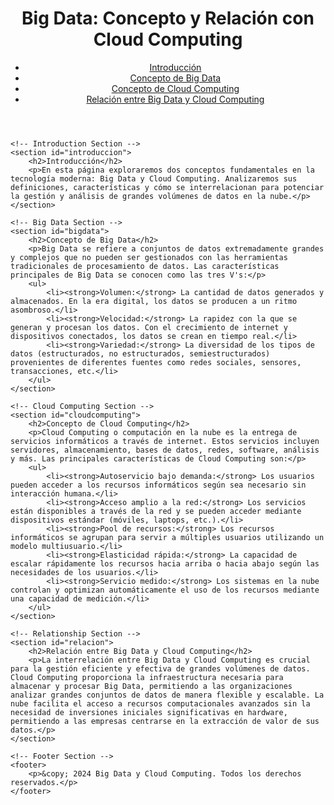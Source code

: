 <!DOCTYPE html>
<html lang="es">
<head>
    <meta charset="UTF-8">
    <meta name="viewport" content="width=device-width, initial-scale=1.0">
    <title>Big Data y Cloud Computing</title>
    <link rel="stylesheet" href="styles.css">
</head>
<body>
    <!-- Header Section -->
    <header>
        <h1>Big Data: Concepto y Relación con Cloud Computing</h1>
        <nav>
            <ul>
                <li><a href="#introduccion">Introducción</a></li>
                <li><a href="#bigdata">Concepto de Big Data</a></li>
                <li><a href="#cloudcomputing">Concepto de Cloud Computing</a></li>
                <li><a href="#relacion">Relación entre Big Data y Cloud Computing</a></li>
            </ul>
        </nav>
    </header>

    <!-- Introduction Section -->
    <section id="introduccion">
        <h2>Introducción</h2>
        <p>En esta página exploraremos dos conceptos fundamentales en la tecnología moderna: Big Data y Cloud Computing. Analizaremos sus definiciones, características y cómo se interrelacionan para potenciar la gestión y análisis de grandes volúmenes de datos en la nube.</p>
    </section>

    <!-- Big Data Section -->
    <section id="bigdata">
        <h2>Concepto de Big Data</h2>
        <p>Big Data se refiere a conjuntos de datos extremadamente grandes y complejos que no pueden ser gestionados con las herramientas tradicionales de procesamiento de datos. Las características principales de Big Data se conocen como las tres V's:</p>
        <ul>
            <li><strong>Volumen:</strong> La cantidad de datos generados y almacenados. En la era digital, los datos se producen a un ritmo asombroso.</li>
            <li><strong>Velocidad:</strong> La rapidez con la que se generan y procesan los datos. Con el crecimiento de internet y dispositivos conectados, los datos se crean en tiempo real.</li>
            <li><strong>Variedad:</strong> La diversidad de los tipos de datos (estructurados, no estructurados, semiestructurados) provenientes de diferentes fuentes como redes sociales, sensores, transacciones, etc.</li>
        </ul>
    </section>

    <!-- Cloud Computing Section -->
    <section id="cloudcomputing">
        <h2>Concepto de Cloud Computing</h2>
        <p>Cloud Computing o computación en la nube es la entrega de servicios informáticos a través de internet. Estos servicios incluyen servidores, almacenamiento, bases de datos, redes, software, análisis y más. Las principales características de Cloud Computing son:</p>
        <ul>
            <li><strong>Autoservicio bajo demanda:</strong> Los usuarios pueden acceder a los recursos informáticos según sea necesario sin interacción humana.</li>
            <li><strong>Acceso amplio a la red:</strong> Los servicios están disponibles a través de la red y se pueden acceder mediante dispositivos estándar (móviles, laptops, etc.).</li>
            <li><strong>Pool de recursos:</strong> Los recursos informáticos se agrupan para servir a múltiples usuarios utilizando un modelo multiusuario.</li>
            <li><strong>Elasticidad rápida:</strong> La capacidad de escalar rápidamente los recursos hacia arriba o hacia abajo según las necesidades de los usuarios.</li>
            <li><strong>Servicio medido:</strong> Los sistemas en la nube controlan y optimizan automáticamente el uso de los recursos mediante una capacidad de medición.</li>
        </ul>
    </section>

    <!-- Relationship Section -->
    <section id="relacion">
        <h2>Relación entre Big Data y Cloud Computing</h2>
        <p>La interrelación entre Big Data y Cloud Computing es crucial para la gestión eficiente y efectiva de grandes volúmenes de datos. Cloud Computing proporciona la infraestructura necesaria para almacenar y procesar Big Data, permitiendo a las organizaciones analizar grandes conjuntos de datos de manera flexible y escalable. La nube facilita el acceso a recursos computacionales avanzados sin la necesidad de inversiones iniciales significativas en hardware, permitiendo a las empresas centrarse en la extracción de valor de sus datos.</p>
    </section>

    <!-- Footer Section -->
    <footer>
        <p>&copy; 2024 Big Data y Cloud Computing. Todos los derechos reservados.</p>
    </footer>
</body>
</html>
